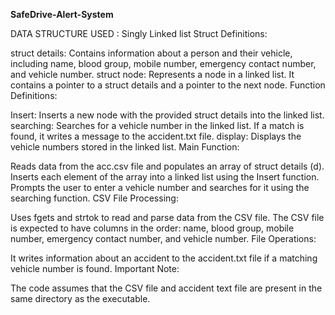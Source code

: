 **SafeDrive-Alert-System**

DATA STRUCTURE USED : Singly Linked list
Struct Definitions:

struct details: Contains information about a person and their vehicle, including name, blood group, mobile number, emergency contact number, and vehicle number.
struct node: Represents a node in a linked list. It contains a pointer to a struct details and a pointer to the next node.
Function Definitions:

Insert: Inserts a new node with the provided struct details into the linked list.
searching: Searches for a vehicle number in the linked list. If a match is found, it writes a message to the accident.txt file.
display: Displays the vehicle numbers stored in the linked list.
Main Function:

Reads data from the acc.csv file and populates an array of struct details (d).
Inserts each element of the array into a linked list using the Insert function.
Prompts the user to enter a vehicle number and searches for it using the searching function.
CSV File Processing:

Uses fgets and strtok to read and parse data from the CSV file.
The CSV file is expected to have columns in the order: name, blood group, mobile number, emergency contact number, and vehicle number.
File Operations:

It writes information about an accident to the accident.txt file if a matching vehicle number is found.
Important Note:

The code assumes that the CSV file and accident text file are present in the same directory as the executable.
